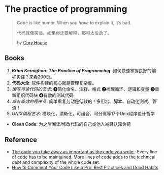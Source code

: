 # The practice of programming 

> Code is like humor. When you *have* to explain it, it’s bad. 
> 
> 代码就像笑话，如果你还要解释，那可太没劲了。
> 
> by [Cory House](https://twitter.com/housecor)



## Books 

1. ***Brian Kernighan: The Practice of Programming***: 如何快速掌握良好的编程实践？来看200页。
1. **代码大全**: 软件构建的核心就是管理复杂度。
1. *编写可读代码的艺术*: ❶简化命名、注释、格式 ❷梳理循环、逻辑和变量 ❸重新组织代码块 ❹有效的测试代码
1. *卓有成效的程序员*: 简单重复劳动是低效的！多用宏、脚本、自动化测试、管道！
1. *UNIX编程艺术*: 模块化，清晰化，可组合，可分离等17个Unix程序设计哲学

* **Clean Code**: 为之后阅读/修改代码的自己或他人减轻认知负荷

## Reference 

- [The code you take away as important as the code you write
](https://medium.com/@TheHosk/the-code-you-take-away-as-important-as-the-code-you-write-d844a55f9cb0): Every line of code has to be maintained. More lines of code adds to the technical debt and complexity of the whole code set.
- [How to Comment Your Code Like a Pro: Best Practices and Good Habits](https://www.elegantthemes.com/blog/wordpress/how-to-comment-your-code-like-a-pro-best-practices-and-good-habits)

